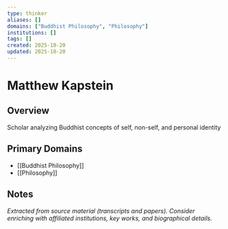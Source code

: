 ```yaml
---
type: thinker
aliases: []
domains: ["Buddhist Philosophy", "Philosophy"]
institutions: []
tags: []
created: 2025-10-20
updated: 2025-10-20
---
```


# Matthew Kapstein

## Overview

Scholar analyzing Buddhist concepts of self, non-self, and personal identity

## Primary Domains

- [[Buddhist Philosophy]]
- [[Philosophy]]

## Notes

*Extracted from source material (transcripts and papers). Consider enriching with affiliated institutions, key works, and biographical details.*
